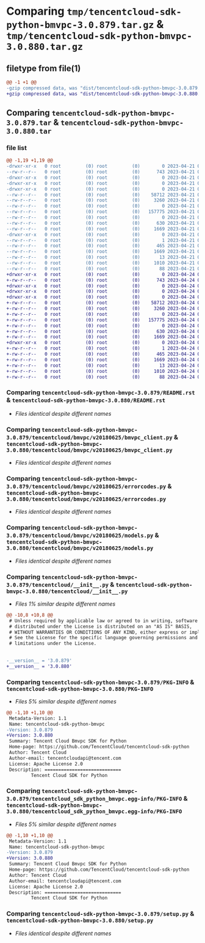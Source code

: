 # Comparing `tmp/tencentcloud-sdk-python-bmvpc-3.0.879.tar.gz` & `tmp/tencentcloud-sdk-python-bmvpc-3.0.880.tar.gz`

## filetype from file(1)

```diff
@@ -1 +1 @@
-gzip compressed data, was "dist/tencentcloud-sdk-python-bmvpc-3.0.879.tar", last modified: Fri Apr 21 00:34:07 2023, max compression
+gzip compressed data, was "dist/tencentcloud-sdk-python-bmvpc-3.0.880.tar", last modified: Mon Apr 24 02:46:37 2023, max compression
```

## Comparing `tencentcloud-sdk-python-bmvpc-3.0.879.tar` & `tencentcloud-sdk-python-bmvpc-3.0.880.tar`

### file list

```diff
@@ -1,19 +1,19 @@
-drwxr-xr-x   0 root         (0) root         (0)        0 2023-04-21 00:34:07.000000 tencentcloud-sdk-python-bmvpc-3.0.879/
--rw-r--r--   0 root         (0) root         (0)      743 2023-04-21 00:34:07.000000 tencentcloud-sdk-python-bmvpc-3.0.879/README.rst
-drwxr-xr-x   0 root         (0) root         (0)        0 2023-04-21 00:34:07.000000 tencentcloud-sdk-python-bmvpc-3.0.879/tencentcloud/
-drwxr-xr-x   0 root         (0) root         (0)        0 2023-04-21 00:34:07.000000 tencentcloud-sdk-python-bmvpc-3.0.879/tencentcloud/bmvpc/
-drwxr-xr-x   0 root         (0) root         (0)        0 2023-04-21 00:34:07.000000 tencentcloud-sdk-python-bmvpc-3.0.879/tencentcloud/bmvpc/v20180625/
--rw-r--r--   0 root         (0) root         (0)    58712 2023-04-21 00:34:07.000000 tencentcloud-sdk-python-bmvpc-3.0.879/tencentcloud/bmvpc/v20180625/bmvpc_client.py
--rw-r--r--   0 root         (0) root         (0)     3260 2023-04-21 00:34:07.000000 tencentcloud-sdk-python-bmvpc-3.0.879/tencentcloud/bmvpc/v20180625/errorcodes.py
--rw-r--r--   0 root         (0) root         (0)        0 2023-04-21 00:34:07.000000 tencentcloud-sdk-python-bmvpc-3.0.879/tencentcloud/bmvpc/v20180625/__init__.py
--rw-r--r--   0 root         (0) root         (0)   157775 2023-04-21 00:34:07.000000 tencentcloud-sdk-python-bmvpc-3.0.879/tencentcloud/bmvpc/v20180625/models.py
--rw-r--r--   0 root         (0) root         (0)        0 2023-04-21 00:34:07.000000 tencentcloud-sdk-python-bmvpc-3.0.879/tencentcloud/bmvpc/__init__.py
--rw-r--r--   0 root         (0) root         (0)      630 2023-04-21 00:34:07.000000 tencentcloud-sdk-python-bmvpc-3.0.879/tencentcloud/__init__.py
--rw-r--r--   0 root         (0) root         (0)     1669 2023-04-21 00:34:07.000000 tencentcloud-sdk-python-bmvpc-3.0.879/PKG-INFO
-drwxr-xr-x   0 root         (0) root         (0)        0 2023-04-21 00:34:07.000000 tencentcloud-sdk-python-bmvpc-3.0.879/tencentcloud_sdk_python_bmvpc.egg-info/
--rw-r--r--   0 root         (0) root         (0)        1 2023-04-21 00:34:07.000000 tencentcloud-sdk-python-bmvpc-3.0.879/tencentcloud_sdk_python_bmvpc.egg-info/dependency_links.txt
--rw-r--r--   0 root         (0) root         (0)      465 2023-04-21 00:34:07.000000 tencentcloud-sdk-python-bmvpc-3.0.879/tencentcloud_sdk_python_bmvpc.egg-info/SOURCES.txt
--rw-r--r--   0 root         (0) root         (0)     1669 2023-04-21 00:34:07.000000 tencentcloud-sdk-python-bmvpc-3.0.879/tencentcloud_sdk_python_bmvpc.egg-info/PKG-INFO
--rw-r--r--   0 root         (0) root         (0)       13 2023-04-21 00:34:07.000000 tencentcloud-sdk-python-bmvpc-3.0.879/tencentcloud_sdk_python_bmvpc.egg-info/top_level.txt
--rw-r--r--   0 root         (0) root         (0)     1010 2023-04-21 00:34:07.000000 tencentcloud-sdk-python-bmvpc-3.0.879/setup.py
--rw-r--r--   0 root         (0) root         (0)       88 2023-04-21 00:34:07.000000 tencentcloud-sdk-python-bmvpc-3.0.879/setup.cfg
+drwxr-xr-x   0 root         (0) root         (0)        0 2023-04-24 02:46:37.000000 tencentcloud-sdk-python-bmvpc-3.0.880/
+-rw-r--r--   0 root         (0) root         (0)      743 2023-04-24 02:46:37.000000 tencentcloud-sdk-python-bmvpc-3.0.880/README.rst
+drwxr-xr-x   0 root         (0) root         (0)        0 2023-04-24 02:46:37.000000 tencentcloud-sdk-python-bmvpc-3.0.880/tencentcloud/
+drwxr-xr-x   0 root         (0) root         (0)        0 2023-04-24 02:46:37.000000 tencentcloud-sdk-python-bmvpc-3.0.880/tencentcloud/bmvpc/
+drwxr-xr-x   0 root         (0) root         (0)        0 2023-04-24 02:46:37.000000 tencentcloud-sdk-python-bmvpc-3.0.880/tencentcloud/bmvpc/v20180625/
+-rw-r--r--   0 root         (0) root         (0)    58712 2023-04-24 02:46:37.000000 tencentcloud-sdk-python-bmvpc-3.0.880/tencentcloud/bmvpc/v20180625/bmvpc_client.py
+-rw-r--r--   0 root         (0) root         (0)     3260 2023-04-24 02:46:37.000000 tencentcloud-sdk-python-bmvpc-3.0.880/tencentcloud/bmvpc/v20180625/errorcodes.py
+-rw-r--r--   0 root         (0) root         (0)        0 2023-04-24 02:46:37.000000 tencentcloud-sdk-python-bmvpc-3.0.880/tencentcloud/bmvpc/v20180625/__init__.py
+-rw-r--r--   0 root         (0) root         (0)   157775 2023-04-24 02:46:37.000000 tencentcloud-sdk-python-bmvpc-3.0.880/tencentcloud/bmvpc/v20180625/models.py
+-rw-r--r--   0 root         (0) root         (0)        0 2023-04-24 02:46:37.000000 tencentcloud-sdk-python-bmvpc-3.0.880/tencentcloud/bmvpc/__init__.py
+-rw-r--r--   0 root         (0) root         (0)      630 2023-04-24 02:46:37.000000 tencentcloud-sdk-python-bmvpc-3.0.880/tencentcloud/__init__.py
+-rw-r--r--   0 root         (0) root         (0)     1669 2023-04-24 02:46:37.000000 tencentcloud-sdk-python-bmvpc-3.0.880/PKG-INFO
+drwxr-xr-x   0 root         (0) root         (0)        0 2023-04-24 02:46:37.000000 tencentcloud-sdk-python-bmvpc-3.0.880/tencentcloud_sdk_python_bmvpc.egg-info/
+-rw-r--r--   0 root         (0) root         (0)        1 2023-04-24 02:46:37.000000 tencentcloud-sdk-python-bmvpc-3.0.880/tencentcloud_sdk_python_bmvpc.egg-info/dependency_links.txt
+-rw-r--r--   0 root         (0) root         (0)      465 2023-04-24 02:46:37.000000 tencentcloud-sdk-python-bmvpc-3.0.880/tencentcloud_sdk_python_bmvpc.egg-info/SOURCES.txt
+-rw-r--r--   0 root         (0) root         (0)     1669 2023-04-24 02:46:37.000000 tencentcloud-sdk-python-bmvpc-3.0.880/tencentcloud_sdk_python_bmvpc.egg-info/PKG-INFO
+-rw-r--r--   0 root         (0) root         (0)       13 2023-04-24 02:46:37.000000 tencentcloud-sdk-python-bmvpc-3.0.880/tencentcloud_sdk_python_bmvpc.egg-info/top_level.txt
+-rw-r--r--   0 root         (0) root         (0)     1010 2023-04-24 02:46:37.000000 tencentcloud-sdk-python-bmvpc-3.0.880/setup.py
+-rw-r--r--   0 root         (0) root         (0)       88 2023-04-24 02:46:37.000000 tencentcloud-sdk-python-bmvpc-3.0.880/setup.cfg
```

### Comparing `tencentcloud-sdk-python-bmvpc-3.0.879/README.rst` & `tencentcloud-sdk-python-bmvpc-3.0.880/README.rst`

 * *Files identical despite different names*

### Comparing `tencentcloud-sdk-python-bmvpc-3.0.879/tencentcloud/bmvpc/v20180625/bmvpc_client.py` & `tencentcloud-sdk-python-bmvpc-3.0.880/tencentcloud/bmvpc/v20180625/bmvpc_client.py`

 * *Files identical despite different names*

### Comparing `tencentcloud-sdk-python-bmvpc-3.0.879/tencentcloud/bmvpc/v20180625/errorcodes.py` & `tencentcloud-sdk-python-bmvpc-3.0.880/tencentcloud/bmvpc/v20180625/errorcodes.py`

 * *Files identical despite different names*

### Comparing `tencentcloud-sdk-python-bmvpc-3.0.879/tencentcloud/bmvpc/v20180625/models.py` & `tencentcloud-sdk-python-bmvpc-3.0.880/tencentcloud/bmvpc/v20180625/models.py`

 * *Files identical despite different names*

### Comparing `tencentcloud-sdk-python-bmvpc-3.0.879/tencentcloud/__init__.py` & `tencentcloud-sdk-python-bmvpc-3.0.880/tencentcloud/__init__.py`

 * *Files 1% similar despite different names*

```diff
@@ -10,8 +10,8 @@
 # Unless required by applicable law or agreed to in writing, software
 # distributed under the License is distributed on an "AS IS" BASIS,
 # WITHOUT WARRANTIES OR CONDITIONS OF ANY KIND, either express or implied.
 # See the License for the specific language governing permissions and
 # limitations under the License.
 
 
-__version__ = '3.0.879'
+__version__ = '3.0.880'
```

### Comparing `tencentcloud-sdk-python-bmvpc-3.0.879/PKG-INFO` & `tencentcloud-sdk-python-bmvpc-3.0.880/PKG-INFO`

 * *Files 5% similar despite different names*

```diff
@@ -1,10 +1,10 @@
 Metadata-Version: 1.1
 Name: tencentcloud-sdk-python-bmvpc
-Version: 3.0.879
+Version: 3.0.880
 Summary: Tencent Cloud Bmvpc SDK for Python
 Home-page: https://github.com/TencentCloud/tencentcloud-sdk-python
 Author: Tencent Cloud
 Author-email: tencentcloudapi@tencent.com
 License: Apache License 2.0
 Description: ============================
         Tencent Cloud SDK for Python
```

### Comparing `tencentcloud-sdk-python-bmvpc-3.0.879/tencentcloud_sdk_python_bmvpc.egg-info/PKG-INFO` & `tencentcloud-sdk-python-bmvpc-3.0.880/tencentcloud_sdk_python_bmvpc.egg-info/PKG-INFO`

 * *Files 5% similar despite different names*

```diff
@@ -1,10 +1,10 @@
 Metadata-Version: 1.1
 Name: tencentcloud-sdk-python-bmvpc
-Version: 3.0.879
+Version: 3.0.880
 Summary: Tencent Cloud Bmvpc SDK for Python
 Home-page: https://github.com/TencentCloud/tencentcloud-sdk-python
 Author: Tencent Cloud
 Author-email: tencentcloudapi@tencent.com
 License: Apache License 2.0
 Description: ============================
         Tencent Cloud SDK for Python
```

### Comparing `tencentcloud-sdk-python-bmvpc-3.0.879/setup.py` & `tencentcloud-sdk-python-bmvpc-3.0.880/setup.py`

 * *Files identical despite different names*

